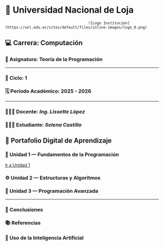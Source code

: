 # 🏫 **Universidad Nacional de Loja** 
                                          ![Logo Institución](https://unl.edu.ec/sites/default/files/inline-images/logo_0.png)
## 💻 Carrera: Computación  
### 📘 Asignatura: Teoría de la Programación  

---

### 📅 Ciclo: 1  
### 🗓️ Período Académico: 2025 - 2026  

---

### 👩🏻‍🏫 Docente: *Ing. Lissette López*  
### 👩🏻‍🎓 Estudiante: *Selena Castillo*  


## 📂 Portafolio Digital de Aprendizaje  

### 🧩 Unidad 1 — Fundamentos de la Programación  

[Ir a Unidad 1](unidad1.md)

### ⚙️ Unidad 2 — Estructuras y Algoritmos  
### 🧠 Unidad 3 — Programación Avanzada  

---

### 📝 Conclusiones  

### 📚 Referencias  

### 🤖 Uso de la Inteligencia Artificial
